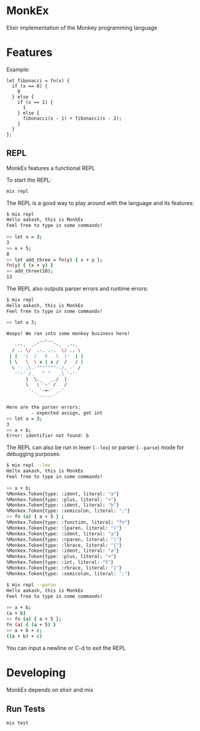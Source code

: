 # MonkEx

Elixir implementation of the Monkey programming language

# Features

Example:

```monkey
let fibonacci = fn(x) {
  if (x == 0) {
    0
  } else {
    if (x == 1) {
      1
    } else {
      fibonacci(x - 1) + fibonacci(x - 2);
    }
  }
};
```

## REPL

MonkEx features a functional REPL

To start the REPL:

```sh
mix repl
```

The REPL is a good way to play around with the language and its features:

```sh
$ mix repl
Hello aakash, this is MonkEx
Feel free to type in some commands!
                                                                                                                                                  
>> let x = 3;
3
>> x + 5;
8
>> let add_three = fn(y) { x + y };
fn(y) { (x + y) }
>> add_three(10);
13

```

The REPL also outputs parser errors and runtime errors: 

```sh
$ mix repl
Hello aakash, this is MonkEx
Feel free to type in some commands!

>> let a 3;

Woops! We ran into some monkey business here!
            __,__
   .--.  .-"     "-.  .--.
  / .. \/  .-. .-.  \/ .. \
 | |  '|  /   Y   \  |'  | |
 | \   \  \ x | x /  /   / |
  \ '- ,\.-"""""""-./, -' /
   ''-' /_   ^ ^   _\ '-''
       |  \._   _./  |
       \   \ '~' /   /
        '._ '-=-' _.'
           '-----'

Here are the parser errors:
         - expected assign, got int
>> let a = 3;
3
>> a + b;
Error: identifier not found: b

```

The REPL can also be run in lexer (`--lex`) or parser (`--parse`) mode for debugging purposes:

```sh
$ mix repl --lex
Hello aakash, this is MonkEx
Feel free to type in some commands!
                                                                                                                                                  
>> a + b;
%Monkex.Token{type: :ident, literal: "a"}
%Monkex.Token{type: :plus, literal: "+"}
%Monkex.Token{type: :ident, literal: "b"}
%Monkex.Token{type: :semicolon, literal: ";"}
>> fn (a) { a + 5 } ;
%Monkex.Token{type: :function, literal: "fn"}
%Monkex.Token{type: :lparen, literal: "("}
%Monkex.Token{type: :ident, literal: "a"}
%Monkex.Token{type: :rparen, literal: ")"}
%Monkex.Token{type: :lbrace, literal: "{"}
%Monkex.Token{type: :ident, literal: "a"}
%Monkex.Token{type: :plus, literal: "+"}
%Monkex.Token{type: :int, literal: "5"}
%Monkex.Token{type: :rbrace, literal: "}"}
%Monkex.Token{type: :semicolon, literal: ";"}
```
```sh
$ mix repl --parse
Hello aakash, this is MonkEx
Feel free to type in some commands!
                                                                                                                                                  
>> a + b;
(a + b)
>> fn (a) { a + 5 };
fn (a) { (a + 5) }
>> a + b + c;
((a + b) + c)
```

You can input a newline or C-d to exit the REPL


# Developing

MonkEx depends on elixir and mix

## Run Tests

```sh
mix test
```

<!-- 
# Learnings


## Evaluator

Having an immutable environment helped a lot when supporting closures. You can see the implementation in [the call expression AST node](./lib/ast/call_expression.ex)

-->

